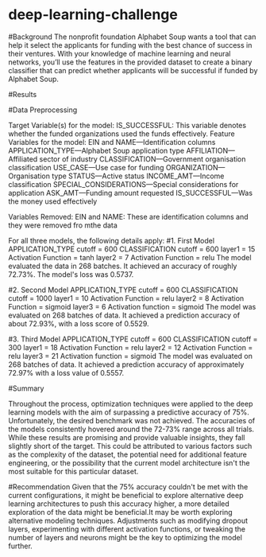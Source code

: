 # deep-learning-challenge



#Background
The nonprofit foundation Alphabet Soup wants a tool that can help it select the applicants for funding with the best chance of success in their ventures. With your knowledge of machine learning and neural networks, you’ll use the features in the provided dataset to create a binary classifier that can predict whether applicants will be successful if funded by Alphabet Soup.

#Results

#Data Preprocessing

Target Variable(s) for the model:
IS_SUCCESSFUL: This variable denotes whether the funded organizations used the funds effectively.
Feature Variables for the model:
EIN and NAME—Identification columns
APPLICATION_TYPE—Alphabet Soup application type
AFFILIATION—Affiliated sector of industry
CLASSIFICATION—Government organisation classification
USE_CASE—Use case for funding
ORGANIZATION—Organisation type
STATUS—Active status
INCOME_AMT—Income classification
SPECIAL_CONSIDERATIONS—Special considerations for application
ASK_AMT—Funding amount requested
IS_SUCCESSFUL—Was the money used effectively

Variables Removed:
EIN and NAME: These are identification columns and they were removed fro mthe data 

For all three models, the following details apply:
#1. First Model
APPLICATION_TYPE cutoff = 600
CLASSIFICATION cutoff = 600
layer1 = 15
Activation Function = tanh
layer2 = 7
Activation Function = relu
The model evaluated the data in 268 batches. It achieved an accuracy of roughly 72.73%. The model's loss was 0.5737.

#2. Second Model
APPLICATION_TYPE cutoff = 600
CLASSIFICATION cutoff = 1000
layer1 = 10
Activation Function = relu
layer2 = 8 
Activation Function = sigmoid
layer3 = 6
Activation function = sigmoid
The model was evaluated on 268 batches of data. It achieved a prediction accuracy of about 72.93%, with a loss score of 
0.5529. 

#3. Third Model
APPLICATION_TYPE cutoff = 600
CLASSIFICATION cutoff = 300
layer1 = 18
Activation Function = relu
layer2 = 12
Activation Function = relu
layer3 = 21
Activation function = sigmoid
The model was evaluated on 268 batches of data. It achieved a prediction accuracy of approximately 72.97% with a loss value of 0.5557.


#Summary

Throughout the process, optimization techniques were applied to the deep learning models with the aim of surpassing a predictive accuracy of 75%. Unfortunately, the desired benchmark was not achieved. The accuracies of the models consistently hovered around the 72-73% range across all trials. While these results are promising and provide valuable insights, they fall slightly short of the target. This could be attributed to various factors such as the complexity of the dataset, the potential need for additional feature engineering, or the possibility that the current model architecture isn't the most suitable for this particular dataset.

#Recommendation
Given that the 75% accuracy couldn't be met with the current configurations, it might be beneficial to explore alternative deep learning architectures to push this accuracy higher, a more detailed exploration of the data might be beneficial.It may be worth exploring alternative modeling techniques. Adjustments such as modifying dropout layers, experimenting with different activation functions, or tweaking the number of layers and neurons might be the key to optimizing the model further.
